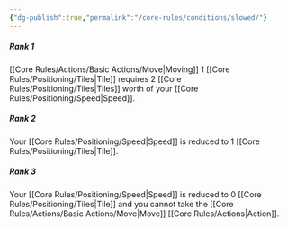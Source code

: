 ```yaml
---
{"dg-publish":true,"permalink":"/core-rules/conditions/slowed/"}
---
```


##### Rank 1
[[Core Rules/Actions/Basic Actions/Move\|Moving]] 1 [[Core Rules/Positioning/Tiles\|Tile]] requires 2 [[Core Rules/Positioning/Tiles\|Tiles]] worth of your [[Core Rules/Positioning/Speed\|Speed]].
##### Rank 2
Your [[Core Rules/Positioning/Speed\|Speed]] is reduced to 1 [[Core Rules/Positioning/Tiles\|Tile]].
##### Rank 3
Your [[Core Rules/Positioning/Speed\|Speed]] is reduced to 0 [[Core Rules/Positioning/Tiles\|Tile]] and you cannot take the [[Core Rules/Actions/Basic Actions/Move\|Move]] [[Core Rules/Actions\|Action]].
